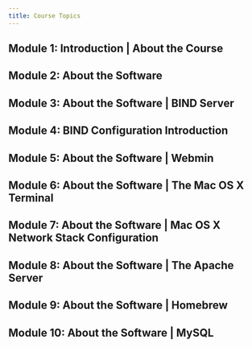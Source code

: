 ```yaml
---
title: Course Topics
---
```


## Module 1: Introduction | About the Course

## Module 2: About the Software

## Module 3: About the Software | BIND Server

## Module 4: BIND Configuration Introduction

## Module 5: About the Software | Webmin

## Module 6: About the Software | The Mac OS X Terminal

## Module 7: About the Software | Mac OS X Network Stack Configuration

## Module 8: About the Software | The Apache Server

## Module 9: About the Software | Homebrew

## Module 10: About the Software | MySQL

